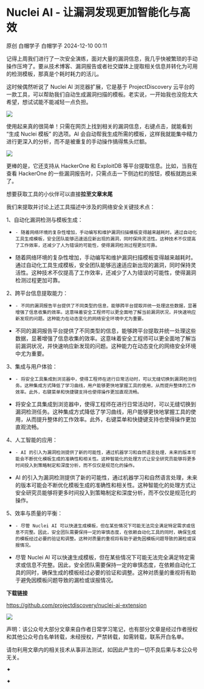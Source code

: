 #  Nuclei AI - 让漏洞发现更加智能化与高效   
原创 白帽学子  白帽学子   2024-12-10 00:11  
  
记得上周我们进行了一次安全演练，面对大量的漏洞信息，我几乎快被繁琐的手动操作压垮了。要从技术博客、漏洞报告或者社交媒体上提取相关信息并转化为可用的检测模板，那真是个耗时耗力的活儿。  
  
这时候偶然听说了 Nuclei AI 浏览器扩展，它是基于 ProjectDiscovery 云平台的一款工具，可以帮助我们自动生成漏洞扫描的模板。老实说，一开始我也没抱太大希望，想试试能不能减轻一点负担。  
  
![](https://mmbiz.qpic.cn/sz_mmbiz_jpg/LYy9xnADcdjtX2tWtdITnYKHYbuMaPxjuaQLGkibXquUDTDSIGtRWezgXWvvnSNo1URfiavenO8eic0iaz24WAeS4Q/640?wx_fmt=jpeg "")  
  
使用起来真的很简单！只需在网页上找到相关的漏洞信息，右键点击，就能看到 “生成 Nuclei 模板” 的选项。AI 会自动帮我生成所需的模板，这样我就能集中精力进行更深入的分析，而不是被重复的手动操作搞得焦头烂额。  
  
![](https://mmbiz.qpic.cn/sz_mmbiz_jpg/LYy9xnADcdjtX2tWtdITnYKHYbuMaPxjj8eHB6XZcAcDeDc2PxYOWjNCsh1rH0fCQlRibNBFZb6xzvicvOVwfMJQ/640?wx_fmt=jpeg "")  
  
更棒的是，它还支持从 HackerOne 和 ExploitDB 等平台提取信息。比如，当我在查看 HackerOne 的一些漏洞报告时，只需点击一下侧边栏的按钮，模板就跑出来了。  
  
想要获取工具的小伙伴可以直接**拉至文章末尾**  
  
我们来提取并讨论上述工具描述中涉及的网络安全关键技术点：  
  
1、自动化漏洞检测与模板生成：  
-     - 随着网络环境的复杂性增加，手动编写和维护漏洞扫描模板变得越来越耗时。通过自动化工具生成模板，安全团队能够迅速适应新出现的漏洞，同时保持灵活性。这种技术不仅提高了工作效率，还减少了人为错误的可能性，使得漏洞检测过程更加可靠。  
  
  
- 随着网络环境的复杂性增加，手动编写和维护漏洞扫描模板变得越来越耗时。通过自动化工具生成模板，安全团队能够迅速适应新出现的漏洞，同时保持灵活性。这种技术不仅提高了工作效率，还减少了人为错误的可能性，使得漏洞检测过程更加可靠。  
  
2、跨平台信息提取能力：  
-     - 不同的漏洞报告平台提供了不同类型的信息，能够跨平台提取并统一处理这些数据，显著增强了信息收集的效率。这意味着安全工程师可以更全面地了解当前漏洞状况，并快速响应新发现的问题。这种能力在动态变化的网络安全环境中尤为重要。  
  
  
- 不同的漏洞报告平台提供了不同类型的信息，能够跨平台提取并统一处理这些数据，显著增强了信息收集的效率。这意味着安全工程师可以更全面地了解当前漏洞状况，并快速响应新发现的问题。这种能力在动态变化的网络安全环境中尤为重要。  
  
3、集成与用户体验：  
-     - 将安全工具集成到浏览器中，使得工程师在进行日常活动时，可以无缝切换到漏洞检测任务。这种集成方式降低了学习曲线，用户能够更快地掌握工具的使用，从而提升整体的工作效率。此外，右键菜单和快捷键支持也使得操作更加直观流畅。  
  
  
- 将安全工具集成到浏览器中，使得工程师在进行日常活动时，可以无缝切换到漏洞检测任务。这种集成方式降低了学习曲线，用户能够更快地掌握工具的使用，从而提升整体的工作效率。此外，右键菜单和快捷键支持也使得操作更加直观流畅。  
  
4、人工智能的应用：  
-     - AI 的引入为漏洞检测提供了新的可能性，通过机器学习和自然语言处理，未来的版本可能会不断优化模板生成的准确性和相关性。这种智能化的处理方式让安全研究员能够将更多时间投入到策略制定和深度分析，而不仅仅是规范化的操作。  
  
  
- AI 的引入为漏洞检测提供了新的可能性，通过机器学习和自然语言处理，未来的版本可能会不断优化模板生成的准确性和相关性。这种智能化的处理方式让安全研究员能够将更多时间投入到策略制定和深度分析，而不仅仅是规范化的操作。  
  
5、效率与质量的平衡：  
-     - 尽管 Nuclei AI 可以快速生成模板，但在某些情况下可能无法完全满足特定需求或信息不完整。因此，安全团队需要保持一定的审慎态度，在依赖自动化工具的同时，确保生成的模板经过必要的验证和调整。这种对质量的重视将有助于避免因模板问题导致的漏检或误报情况。  
  
  
- 尽管 Nuclei AI 可以快速生成模板，但在某些情况下可能无法完全满足特定需求或信息不完整。因此，安全团队需要保持一定的审慎态度，在依赖自动化工具的同时，确保生成的模板经过必要的验证和调整。这种对质量的重视将有助于避免因模板问题导致的漏检或误报情况。  
  
  
  
  
**下载链接**  
  
https://github.com/projectdiscovery/nuclei-ai-extension  
  
  
  
![](https://mmbiz.qpic.cn/sz_mmbiz_gif/LYy9xnADcdhic61NkXCWKufScrUrmmsG8tztWD8fDRiatPUaljxxpKc1PpnYNFjPibU5FwJmcuO4mZoQg5aXsAcog/640?wx_fmt=gif&wxfrom=5&wx_lazy=1&wx_co=1&tp=webp "")  
  
  
声明：该公众号大部分文章来自作者日常学习笔记，也有部分文章是经过作者授权和其他公众号白名单转载，未经授权，严禁转载，如需转载，联系开白名单。  
  
请勿利用文章内的相关技术从事非法测试，如因此产生的一切不良后果与本公众号无关。  
  
✦  
  
✦  
  
  
  

